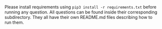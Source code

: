 Please install requirements using `pip3 install -r requirements.txt` before running any question.
All questions can be found inside their corresponding subdirectory.
They all have their own README.md files describing how to run them.
